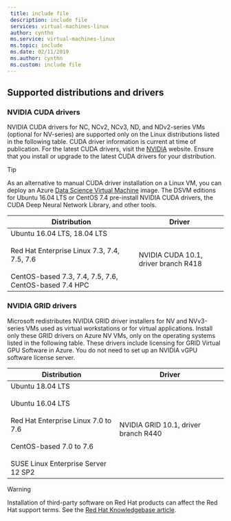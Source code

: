 ```yaml
---
 title: include file
 description: include file
 services: virtual-machines-linux
 author: cynthn
 ms.service: virtual-machines-linux
 ms.topic: include
 ms.date: 02/11/2019
 ms.author: cynthn
 ms.custom: include file
---
```


## Supported distributions and drivers

### NVIDIA CUDA drivers

NVIDIA CUDA drivers for NC, NCv2, NCv3, ND, and NDv2-series VMs (optional for NV-series) are supported only on the Linux distributions listed in the following table. CUDA driver information is current at time of publication. For the latest CUDA drivers, visit the [NVIDIA](https://developer.nvidia.com/cuda-zone) website. Ensure that you install or upgrade to the latest CUDA drivers for your distribution. 

> [!TIP]
> As an alternative to manual CUDA driver installation on a Linux VM, you can deploy an Azure [Data Science Virtual Machine](../articles/machine-learning/data-science-virtual-machine/overview.md) image. The DSVM editions for Ubuntu 16.04 LTS or CentOS 7.4 pre-install NVIDIA CUDA drivers, the CUDA Deep Neural Network Library, and other tools.

| Distribution | Driver |
| --- | -- | 
| Ubuntu 16.04 LTS, 18.04 LTS<br/><br/> Red Hat Enterprise Linux 7.3, 7.4, 7.5, 7.6<br/><br/> CentOS-based 7.3, 7.4, 7.5, 7.6, CentOS-based 7.4 HPC | NVIDIA CUDA 10.1, driver branch R418 |

### NVIDIA GRID drivers

Microsoft redistributes NVIDIA GRID driver installers for NV and NVv3-series VMs used as virtual workstations or for virtual applications. Install only these GRID drivers on Azure NV VMs, only on the operating systems listed in the following table. These drivers include licensing for GRID Virtual GPU Software in Azure. You do not need to set up an NVIDIA vGPU software license server.

| Distribution | Driver |
| --- | -- |
|Ubuntu 18.04 LTS<br/><br/>Ubuntu 16.04 LTS<br/><br/>Red Hat Enterprise Linux 7.0 to 7.6<br/><br/>CentOS-based 7.0 to 7.6<br/><br/>SUSE Linux Enterprise Server 12 SP2 | NVIDIA GRID 10.1, driver branch R440|

> [!WARNING] 
> Installation of third-party software on Red Hat products can affect the Red Hat support terms. See the [Red Hat Knowledgebase article](https://access.redhat.com/articles/1067).
>
